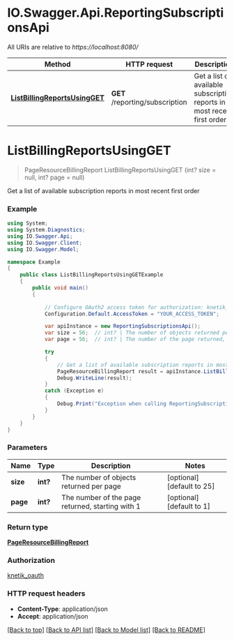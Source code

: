 # IO.Swagger.Api.ReportingSubscriptionsApi

All URIs are relative to *https://localhost:8080/*

Method | HTTP request | Description
------------- | ------------- | -------------
[**ListBillingReportsUsingGET**](ReportingSubscriptionsApi.md#listbillingreportsusingget) | **GET** /reporting/subscription | Get a list of available subscription reports in most recent first order


<a name="listbillingreportsusingget"></a>
# **ListBillingReportsUsingGET**
> PageResourceBillingReport ListBillingReportsUsingGET (int? size = null, int? page = null)

Get a list of available subscription reports in most recent first order

### Example
```csharp
using System;
using System.Diagnostics;
using IO.Swagger.Api;
using IO.Swagger.Client;
using IO.Swagger.Model;

namespace Example
{
    public class ListBillingReportsUsingGETExample
    {
        public void main()
        {
            
            // Configure OAuth2 access token for authorization: knetik_oauth
            Configuration.Default.AccessToken = "YOUR_ACCESS_TOKEN";

            var apiInstance = new ReportingSubscriptionsApi();
            var size = 56;  // int? | The number of objects returned per page (optional)  (default to 25)
            var page = 56;  // int? | The number of the page returned, starting with 1 (optional)  (default to 1)

            try
            {
                // Get a list of available subscription reports in most recent first order
                PageResourceBillingReport result = apiInstance.ListBillingReportsUsingGET(size, page);
                Debug.WriteLine(result);
            }
            catch (Exception e)
            {
                Debug.Print("Exception when calling ReportingSubscriptionsApi.ListBillingReportsUsingGET: " + e.Message );
            }
        }
    }
}
```

### Parameters

Name | Type | Description  | Notes
------------- | ------------- | ------------- | -------------
 **size** | **int?**| The number of objects returned per page | [optional] [default to 25]
 **page** | **int?**| The number of the page returned, starting with 1 | [optional] [default to 1]

### Return type

[**PageResourceBillingReport**](PageResourceBillingReport.md)

### Authorization

[knetik_oauth](../README.md#knetik_oauth)

### HTTP request headers

 - **Content-Type**: application/json
 - **Accept**: application/json

[[Back to top]](#) [[Back to API list]](../README.md#documentation-for-api-endpoints) [[Back to Model list]](../README.md#documentation-for-models) [[Back to README]](../README.md)

